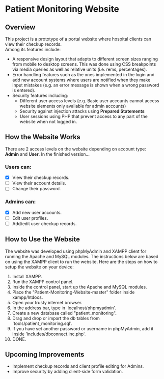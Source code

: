 # Patient Monitoring Website
## Overview
This project is a prototype of a portal website where hospital clients can view their checkup records. 
<br>Among its features include:<br>
* A responsive design layout that adapts to different screen sizes ranging from mobile to desktop screens. This was done using CSS breakpoints via media queries as well as relative units (i.e. rems, percentages).
* Error handling features such as the ones implemented in the login and add new account systems where users are notified when they make input mistakes (e.g. an error message is shown when a wrong password is entered).
* Security features including: 
  * Different user access levels (e.g. Basic user accounts cannot access website elements only available for admin accounts)
  * Security against injection attacks using __Prepared Statements__
  * User sessions using PHP that prevent access to any part of the website when not logged in.
## How the Website Works
There are 2 access levels on the website depending on account type: __Admin__ and __User__. In the finished version...
### Users can:
  - [x] View their checkup records.
  - [ ] View their account details.
  - [ ] Change their password.
### Admins can:
  - [x] Add new user accounts.
  - [ ] Edit user profiles.
  - [ ] Add/edit user checkup records. 
  ## How to Use the Website
  The website was developed using phpMyAdmin and XAMPP client for running the Apache and MySQL modules. The instructions below are based on using the XAMPP client to run the website.
  Here are the steps on how to setup the website on your device:
  1. Install XAMPP.
  2. Run the XAMPP control panel. 
  3. Inside the control panel, start up the Apache and MySQL modules.
  4. Place the "Patient-Monitoring-Website-master" folder inside xampp/htdocs.
  5. Open your trusty internet browser.
  6. In the address bar, type in 'localhost/phpmyadmin'.
  7. Create a new database called "patient_monitoring".
  8. Drag and drop or import the db tables from 'tools/patient_monitoring.sql'.
  9. If you have set another password or username in phpMyAdmin, add it inside 'includes/dbconnect.inc.php'. 
  10. DONE.
## Upcoming Improvements
- Implement checkup records and client profile editing for Admins.
- Improve security by adding client-side form validation.
